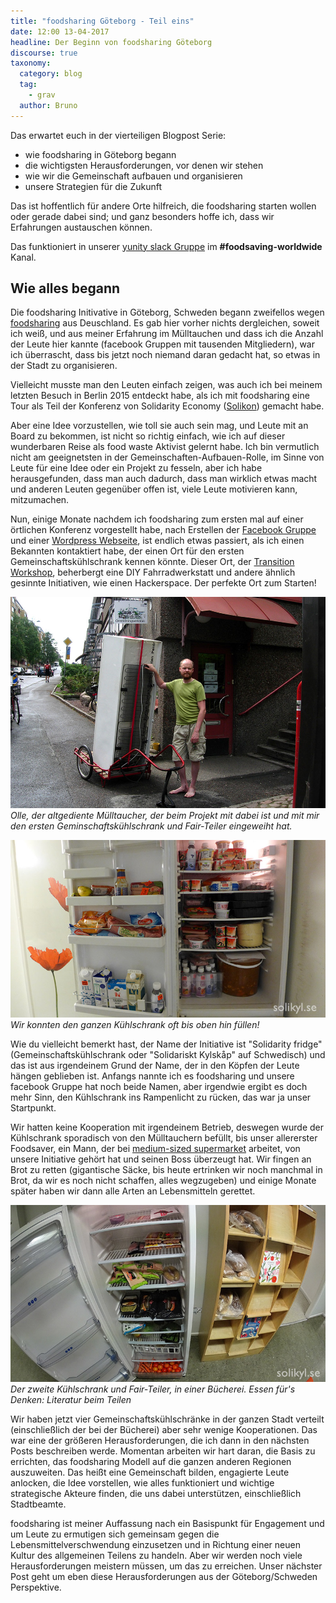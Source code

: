 ```yaml
---
title: "foodsharing Göteborg - Teil eins"
date: 12:00 13-04-2017
headline: Der Beginn von foodsharing Göteborg
discourse: true
taxonomy:
  category: blog
  tag:
    - grav
  author: Bruno
---
```

Das erwartet euch in der vierteiligen Blogpost Serie:

- wie foodsharing in Göteborg begann
- die wichtigsten Herausforderungen, vor denen wir stehen
- wie wir die Gemeinschaft aufbauen und organisieren
- unsere Strategien für die Zukunft

Das ist hoffentlich für andere Orte hilfreich, die foodsharing starten wollen oder gerade dabei sind; und ganz besonders hoffe ich, dass wir Erfahrungen austauschen können.

Das funktioniert in unserer [yunity slack Gruppe](https://slackin.yunity.org/) im **#foodsaving-worldwide** Kanal.

## Wie alles begann

Die foodsharing Initivative in Göteborg, Schweden begann zweifellos wegen [foodsharing](https://foodsharing.de) aus Deuschland. Es gab hier vorher nichts dergleichen, soweit ich weiß, und aus meiner Erfahrung im Mülltauchen und dass ich die Anzahl der Leute hier kannte (facebook Gruppen mit tausenden Mitgliedern), war ich überrascht, dass bis jetzt noch niemand daran gedacht hat, so etwas in der Stadt zu organisieren.

Vielleicht musste man den Leuten einfach zeigen, was auch ich bei meinem letzten Besuch in Berlin 2015 entdeckt habe, als ich mit foodsharing eine Tour als Teil der Konferenz von Solidarity Economy ([Solikon](http://solikon2015.org/)) gemacht habe.

Aber eine Idee vorzustellen, wie toll sie auch sein mag, und Leute mit an Board zu bekommen, ist nicht so richtig einfach, wie ich auf dieser wunderbaren Reise als food waste Aktivist gelernt habe. Ich bin vermutlich nicht am geeignetsten in der Gemeinschaften-Aufbauen-Rolle, im Sinne von Leute für eine Idee oder ein Projekt zu fesseln, aber ich habe herausgefunden, dass man auch dadurch, dass man wirklich etwas macht und anderen Leuten gegenüber offen ist, viele Leute motivieren kann, mitzumachen.

Nun, einige Monate nachdem ich foodsharing zum ersten mal auf einer örtlichen Konferenz vorgestellt habe, nach Erstellen der [Facebook Gruppe](https://www.facebook.com/groups/solidarisktkylskap/) und einer [Wordpress Webseite](http://solikyl.se/), ist endlich etwas passiert, als ich einen Bekannten kontaktiert habe, der einen Ort für den ersten Gemeinschaftskühlschrank kennen könnte. Dieser Ort, der [Transition Workshop](http://omverkstan.se/), beherbergt eine DIY Fahrradwerkstatt und andere ähnlich gesinnte Initiativen, wie einen Hackerspace. Der perfekte Ort zum Starten!

![](/images/homescroll_02a.jpg) *Olle, der altgediente Mülltaucher, der beim Projekt mit dabei ist und mit mir den ersten Geminschaftskühlschrank und Fair-Teiler eingeweiht hat.*

![](/images/P1130002.jpg) *Wir konnten den ganzen Kühlschrank oft bis oben hin füllen!*

Wie du vielleicht bemerkt hast, der Name der Initiative ist "Solidarity fridge" (Gemeinschaftskühlschrank oder "Solidariskt Kylskåp" auf Schwedisch) und das ist aus irgendeinem Grund der Name, der in den Köpfen der Leute hängen geblieben ist. Anfangs nannte ich es foodsharing und unsere facebook Gruppe hat noch beide Namen, aber irgendwie ergibt es doch mehr Sinn, den Kühlschrank ins Rampenlicht zu rücken, das war ja unser Startpunkt.

Wir hatten keine Kooperation mit irgendeinem Betrieb, deswegen wurde der Kühlschrank sporadisch von den Mülltauchern befüllt, bis unser allererster Foodsaver, ein Mann, der bei [medium-sized supermarket](https://www.hemkop.se/Butiker/Hemkop-Goteborg-Masthuggstorget/) arbeitet, von unsere Initiative gehört hat und seinen Boss überzeugt hat. Wir fingen an Brot zu retten (gigantische Säcke, bis heute ertrinken wir noch manchmal in Brot, da wir es noch nicht schaffen, alles wegzugeben) und einige Monate später haben wir dann alle Arten an Lebensmitteln gerettet.

![](/images/DSC03790.jpg) *Der zweite Kühlschrank und Fair-Teiler, in einer Bücherei. Essen für's Denken: Literatur beim Teilen*

Wir haben jetzt vier Gemeinschaftskühlschränke in der ganzen Stadt verteilt (einschließlich der bei der Bücherei) aber sehr wenige Kooperationen. Das war eine der größeren Herausforderungen, die ich dann in den nächsten Posts beschreiben werde. Momentan arbeiten wir hart daran, die Basis zu errichten, das foodsharing Modell auf die ganzen anderen Regionen auszuweiten. Das heißt eine Gemeinschaft bilden, engagierte Leute anlocken, die Idee vorstellen, wie alles funktioniert und wichtige strategische Akteure finden, die uns dabei unterstützen, einschließlich Stadtbeamte.

foodsharing ist meiner Auffassung nach ein Basispunkt für Engagement und um Leute zu ermutigen sich gemeinsam gegen die Lebensmittelverschwendung einzusetzen und in Richtung einer neuen Kultur des allgemeinen Teilens zu handeln. Aber wir werden noch viele Herausforderungen meistern müssen, um das zu erreichen. Unser nächster Post geht um eben diese Herausforderungen aus der Göteborg/Schweden Perspektive.